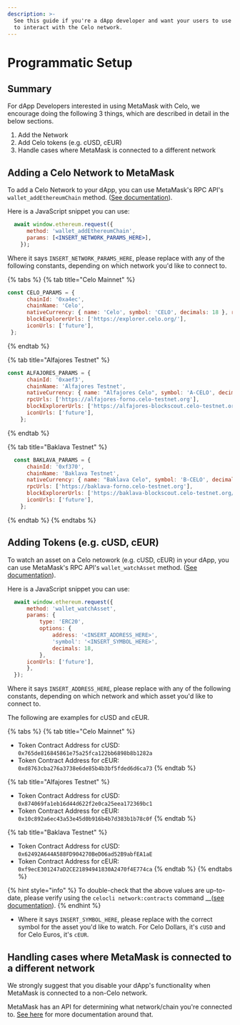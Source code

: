 ```yaml
---
description: >-
  See this guide if you're a dApp developer and want your users to use MetaMask
  to interact with the Celo network.
---
```


# Programmatic Setup

## **Summary**

For dApp Developers interested in using MetaMask with Celo, we encourage doing the following 3 things, which are described in detail in the below sections.

1. Add the Network
2. Add Celo tokens \(e.g. cUSD, cEUR\)
3. Handle cases where MetaMask is connected to a different network

## **Adding a Celo Network to MetaMask**

To add a Celo Network to your dApp, you can use MetaMask's RPC API's `wallet_addEthereumChain` method. \([See documentation](https://docs.metamask.io/guide/rpc-api.html#wallet-addethereumchain)\).

Here is a JavaScript snippet you can use:

```jsx
  await window.ethereum.request({
      method: 'wallet_addEthereumChain',
      params: [<INSERT_NETWORK_PARAMS_HERE>],
    });
```

Where it says `INSERT_NETWORK_PARAMS_HERE`, please replace with any of the following constants, depending on which network you'd like to connect to.

{% tabs %}
{% tab title="Celo Mainnet" %}
```javascript
const CELO_PARAMS = {
      chainId: '0xa4ec',
      chainName: 'Celo',
      nativeCurrency: { name: 'Celo', symbol: 'CELO', decimals: 18 }, rpcUrls: ['https://forno.celo.org'],
      blockExplorerUrls: ['https://explorer.celo.org/'],
      iconUrls: ['future'],
 };
```
{% endtab %}

{% tab title="Alfajores Testnet" %}
```javascript
const ALFAJORES_PARAMS = {
      chainId: '0xaef3',
      chainName: 'Alfajores Testnet',
      nativeCurrency: { name: "Alfajores Celo", symbol: 'A-CELO', decimals: 18 },
      rpcUrls: ['https://alfajores-forno.celo-testnet.org'],
      blockExplorerUrls: ['https://alfajores-blockscout.celo-testnet.org/'],
      iconUrls: ['future'],
    };
```
{% endtab %}

{% tab title="Baklava Testnet" %}
```javascript
  const BAKLAVA_PARAMS = {
      chainId: '0xf370',
      chainName: 'Baklava Testnet',
      nativeCurrency: { name: "Baklava Celo", symbol: 'B-CELO', decimals: 18 },
      rpcUrls: ['https://baklava-forno.celo-testnet.org'],
      blockExplorerUrls: ['https://baklava-blockscout.celo-testnet.org/'],
      iconUrls: ['future'],
    };
```
{% endtab %}
{% endtabs %}

## **Adding Tokens \(e.g. cUSD, cEUR\)**

To watch an asset on a Celo netowork \(e.g. cUSD, cEUR\) in your dApp, you can use MetaMask's RPC API's `wallet_watchAsset` method. \([See documentation](https://docs.metamask.io/guide/rpc-api.html#wallet-watchasset)\).

Here is a JavaScript snippet you can use:

```jsx
  await window.ethereum.request({
      method: 'wallet_watchAsset',
      params: {
          type: 'ERC20',
          options: {
              address: '<INSERT_ADDRESS_HERE>',
              'symbol': '<INSERT_SYMBOL_HERE>',
              decimals: 18,
          },
      iconUrls: ['future'],
      },
  });
```

Where it says `INSERT_ADDRESS_HERE`, please replace with any of the following constants, depending on which network and which asset you'd like to connect to.

The following are examples for cUSD and cEUR.

{% tabs %}
{% tab title="Celo Mainnet" %}
* Token Contract Address for cUSD: `0x765de816845861e75a25fca122bb6898b8b1282a`
* Token Contract Address for cEUR: `0xd8763cba276a3738e6de85b4b3bf5fded6d6ca73`
{% endtab %}

{% tab title="Alfajores Testnet" %}
* Token Contract Address for cUSD: `0x874069fa1eb16d44d622f2e0ca25eea172369bc1`
* Token Contract Address for cEUR: `0x10c892a6ec43a53e45d0b916b4b7d383b1b78c0f`
{% endtab %}

{% tab title="Baklava Testnet" %}
* Token Contract Address for cUSD: `0x62492A644A588FD904270BeD06ad52B9abfEA1aE`
* Token Contract Address for cEUR: `0xf9ecE301247aD2CE21894941830A2470f4E774ca`
{% endtab %}
{% endtabs %}

{% hint style="info" %}
To double-check that the above values are up-to-date, please verify using the `celocli network:contracts` command  __\([see documentation](https://docs.celo.org/command-line-interface/commands/network#celocli-network-contracts)\).
{% endhint %}

* Where it says `INSERT_SYMBOL_HERE`, please replace with the correct symbol for the asset you'd like to watch. For Celo Dollars, it's `cUSD` and for Celo Euros, it's `cEUR`.

## **Handling cases where MetaMask is connected to a different network**

We strongly suggest that you disable your dApp's functionality when MetaMask is connected to a non-Celo network.

MetaMask has an API for determining what network/chain you're connected to. [See here](https://docs.metamask.io/guide/ethereum-provider.html#methods) for more documentation around that.
